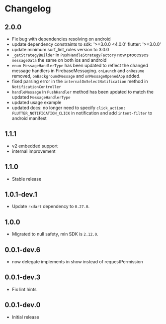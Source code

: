 # Changelog

## 2.0.0

* Fix bug with dependencies resolving on android
* update dependency constraints to sdk: '>=3.0.0 <4.0.0' flutter: '>=3.0.0'
* update minimum surf_lint_rules version to 3.0.0
* `_getStrategyBuilder` in `PushHandleStrategyFactory` now processes `messageData` the same on both ios and android
* `enum MessageHandlerType` has been updated to reflect the changed message handlers in FirebaseMessaging. `onLaunch` and `onResume` removed, `onBackgroundMessage` and `onMessageOpenedApp` added.
* fixed parsing error in the `internalOnSelectNotification` method in `NotificationController`
* `handleMessage` in `PushHandler` method has been updated to match the updated `MessageHandlerType`
* updated usage example
* updated docs: no longer need to specify `click_action: FLUTTER_NOTIFICATION_CLICK` in notification and add `intent-filter` to android manifest


## 1.1.1

* v2 embedded support
* internal improvement

## 1.1.0

* Stable release

## 1.0.1-dev.1

* Update `rxdart` dependency to `0.27.0`.

## 1.0.0

* Migrated to null safety, min SDK is `2.12.0`.

## 0.0.1-dev.6

* now delegate implements in show instead of requestPermission

## 0.0.1-dev.3

* Fix lint hints

## 0.0.1-dev.0

* Initial release
